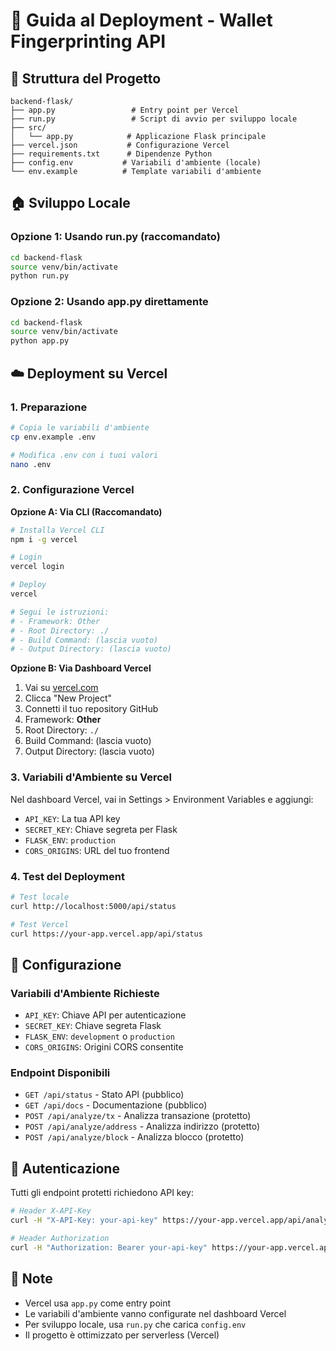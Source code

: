 # 🚀 Guida al Deployment - Wallet Fingerprinting API

## 📁 Struttura del Progetto

```
backend-flask/
├── app.py                 # Entry point per Vercel
├── run.py                 # Script di avvio per sviluppo locale
├── src/
│   └── app.py            # Applicazione Flask principale
├── vercel.json           # Configurazione Vercel
├── requirements.txt      # Dipendenze Python
├── config.env           # Variabili d'ambiente (locale)
└── env.example          # Template variabili d'ambiente
```

## 🏠 Sviluppo Locale

### Opzione 1: Usando run.py (raccomandato)
```bash
cd backend-flask
source venv/bin/activate
python run.py
```

### Opzione 2: Usando app.py direttamente
```bash
cd backend-flask
source venv/bin/activate
python app.py
```

## ☁️ Deployment su Vercel

### 1. Preparazione
```bash
# Copia le variabili d'ambiente
cp env.example .env

# Modifica .env con i tuoi valori
nano .env
```

### 2. Configurazione Vercel

**Opzione A: Via CLI (Raccomandato)**
```bash
# Installa Vercel CLI
npm i -g vercel

# Login
vercel login

# Deploy
vercel

# Segui le istruzioni:
# - Framework: Other
# - Root Directory: ./
# - Build Command: (lascia vuoto)
# - Output Directory: (lascia vuoto)
```

**Opzione B: Via Dashboard Vercel**
1. Vai su [vercel.com](https://vercel.com)
2. Clicca "New Project"
3. Connetti il tuo repository GitHub
4. Framework: **Other**
5. Root Directory: `./`
6. Build Command: (lascia vuoto)
7. Output Directory: (lascia vuoto)

### 3. Variabili d'Ambiente su Vercel
Nel dashboard Vercel, vai in Settings > Environment Variables e aggiungi:
- `API_KEY`: La tua API key
- `SECRET_KEY`: Chiave segreta per Flask
- `FLASK_ENV`: `production`
- `CORS_ORIGINS`: URL del tuo frontend

### 4. Test del Deployment
```bash
# Test locale
curl http://localhost:5000/api/status

# Test Vercel
curl https://your-app.vercel.app/api/status
```

## 🔧 Configurazione

### Variabili d'Ambiente Richieste
- `API_KEY`: Chiave API per autenticazione
- `SECRET_KEY`: Chiave segreta Flask
- `FLASK_ENV`: `development` o `production`
- `CORS_ORIGINS`: Origini CORS consentite

### Endpoint Disponibili
- `GET /api/status` - Stato API (pubblico)
- `GET /api/docs` - Documentazione (pubblico)
- `POST /api/analyze/tx` - Analizza transazione (protetto)
- `POST /api/analyze/address` - Analizza indirizzo (protetto)
- `POST /api/analyze/block` - Analizza blocco (protetto)

## 🔐 Autenticazione

Tutti gli endpoint protetti richiedono API key:

```bash
# Header X-API-Key
curl -H "X-API-Key: your-api-key" https://your-app.vercel.app/api/analyze/tx

# Header Authorization
curl -H "Authorization: Bearer your-api-key" https://your-app.vercel.app/api/analyze/tx
```

## 📝 Note

- Vercel usa `app.py` come entry point
- Le variabili d'ambiente vanno configurate nel dashboard Vercel
- Per sviluppo locale, usa `run.py` che carica `config.env`
- Il progetto è ottimizzato per serverless (Vercel)
